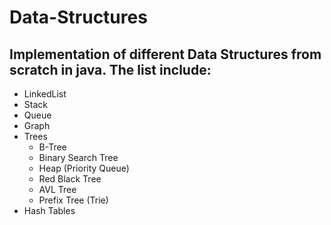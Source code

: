 # Data-Structures

## Implementation of different Data Structures from scratch in java. The list include:

* LinkedList
* Stack
* Queue
* Graph
* Trees
  * B-Tree
  * Binary Search Tree
  * Heap (Priority Queue)
  * Red Black Tree
  * AVL Tree
  * Prefix Tree (Trie)
* Hash Tables
